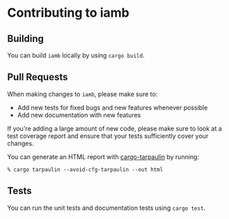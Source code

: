 # Contributing to iamb

## Building

You can build `iamb` locally by using `cargo build`.

## Pull Requests

When making changes to `iamb`, please make sure to:

- Add new tests for fixed bugs and new features whenever possible
- Add new documentation with new features

If you're adding a large amount of new code, please make sure to look at a test
coverage report and ensure that your tests sufficiently cover your changes.

You can generate an HTML report with [cargo-tarpaulin] by running:

```
% cargo tarpaulin --avoid-cfg-tarpaulin --out html
```

## Tests

You can run the unit tests and documentation tests using `cargo test`.

[cargo-tarpaulin]: https://github.com/xd009642/tarpaulin
